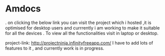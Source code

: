 # Amdocs


 . on clicking the below link you can visit the project which i hosted ,it is optimised for desktop users and currrently i am working to make it suitable for all the devices . To view all the functionalities visit in laptop or desktop.



project-link:   http://projectninja.infinityfreeapp.com/
I have to add lots of features to it , and currently work is in progress.
 
